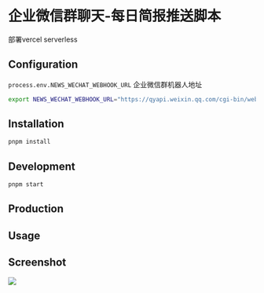 # 企业微信群聊天-每日简报推送脚本

部署vercel serverless

## Configuration
`process.env.NEWS_WECHAT_WEBHOOK_URL` 企业微信群机器人地址
```sh
export NEWS_WECHAT_WEBHOOK_URL="https://qyapi.weixin.qq.com/cgi-bin/webhook/send?key=examplekey'"
```

## Installation
```sh
pnpm install
```

## Development
```sh
pnpm start
```

## Production

## Usage

## Screenshot
![](https://cdn.jsdelivr.net/gh/wingsheep/FigureBed@master/img/news_bot.png)
